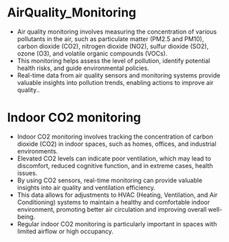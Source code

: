 # AirQuality_Monitoring
* Air quality monitoring involves measuring the concentration of various pollutants in the air, such as particulate matter (PM2.5 and PM10), carbon dioxide (CO2), nitrogen dioxide (NO2), sulfur dioxide (SO2), ozone (O3), and volatile organic compounds (VOCs). 
* This monitoring helps assess the level of pollution, identify potential health risks, and guide environmental policies.
* Real-time data from air quality sensors and monitoring systems provide valuable insights into pollution trends, enabling actions to improve air quality..

# Indoor CO2 monitoring
* Indoor CO2 monitoring involves tracking the concentration of carbon dioxide (CO2) in indoor spaces, such as homes, offices, and industrial environments.
* Elevated CO2 levels can indicate poor ventilation, which may lead to discomfort, reduced cognitive function, and in extreme cases, health issues.
* By using CO2 sensors, real-time monitoring can provide valuable insights into air quality and ventilation efficiency.
* This data allows for adjustments to HVAC (Heating, Ventilation, and Air Conditioning) systems to maintain a healthy and comfortable indoor environment, promoting better air circulation and improving overall well-being.
* Regular indoor CO2 monitoring is particularly important in spaces with limited airflow or high occupancy.
